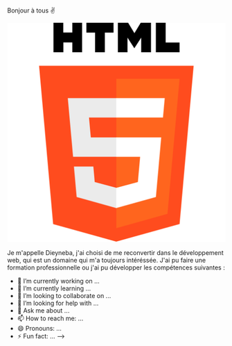 Bonjour à tous ✌️


![image](https://github.com/dieynebafofana/dieynebafofana/blob/master/html-5.png)

Je m'appelle Dieyneba, j'ai choisi de me reconvertir dans le développement web, qui est un domaine qui m'a toujours intéréssée. J'ai pu faire une formation  professionnelle ou j'ai pu développer les compétences suivantes :






- 🔭 I’m currently working on ...
- 🌱 I’m currently learning ...
- 👯 I’m looking to collaborate on ...
- 🤔 I’m looking for help with ...
- 💬 Ask me about ...
- 📫 How to reach me: ...
- 😄 Pronouns: ...
- ⚡ Fun fact: ...
-->
